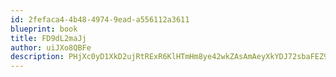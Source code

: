 ```yaml
---
id: 2fefaca4-4b48-4974-9ead-a556112a3611
blueprint: book
title: FD9dL2maJj
author: uiJXo8QBFe
description: PHjXc0yD1XkD2ujRtRExR6KlHTmHm8ye42wkZAsAmAeyXkYDJ72sbaFEZ9SnwDmY4M5KQeh41WRCNBDpyiC0Re9clt8zTtRqB3st
---
```

